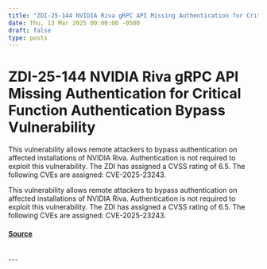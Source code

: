 ```yaml
---
title: "ZDI-25-144 NVIDIA Riva gRPC API Missing Authentication for Critical Function Authentication Bypass Vulnerability"
date: Thu, 13 Mar 2025 00:00:00 -0500
draft: false
type: posts
---
```

# ZDI-25-144 NVIDIA Riva gRPC API Missing Authentication for Critical Function Authentication Bypass Vulnerability





This vulnerability allows remote attackers to bypass authentication on affected installations of NVIDIA Riva. Authentication is not required to exploit this vulnerability. The ZDI has assigned a CVSS rating of 6.5. The following CVEs are assigned: CVE-2025-23243.

This vulnerability allows remote attackers to bypass authentication on affected installations of NVIDIA Riva. Authentication is not required to exploit this vulnerability. The ZDI has assigned a CVSS rating of 6.5. The following CVEs are assigned: CVE-2025-23243.

#### [Source](http://www.zerodayinitiative.com/advisories/ZDI-25-144/)

<br/>
---
